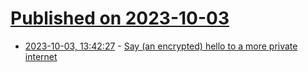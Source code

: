 # [Published on 2023-10-03](index.md)

* [2023-10-03, 13:42:27](https://lobste.rs/s/zuc03q/say_encrypted_hello_more_private) - [Say (an encrypted) hello to a more private internet](https://blog.mozilla.org/en/products/firefox/encrypted-hello/)
